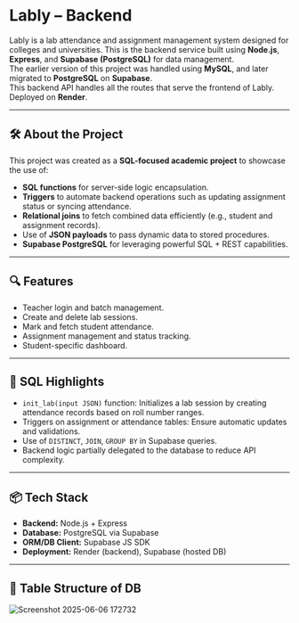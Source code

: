 # Lably – Backend

Lably is a lab attendance and assignment management system designed for colleges and universities. This is the backend service built using **Node.js**, **Express**, and **Supabase (PostgreSQL)** for data management.  
The earlier version of this project was handled using **MySQL**, and later migrated to **PostgreSQL** on **Supabase**.  
This backend API handles all the routes that serve the frontend of Lably.  
Deployed on **Render**.

---

## 🛠️ About the Project

This project was created as a **SQL-focused academic project** to showcase the use of:
- **SQL functions** for server-side logic encapsulation.
- **Triggers** to automate backend operations such as updating assignment status or syncing attendance.
- **Relational joins** to fetch combined data efficiently (e.g., student and assignment records).
- Use of **JSON payloads** to pass dynamic data to stored procedures.
- **Supabase PostgreSQL** for leveraging powerful SQL + REST capabilities.

---

## 🔍 Features

- Teacher login and batch management.
- Create and delete lab sessions.
- Mark and fetch student attendance.
- Assignment management and status tracking.
- Student-specific dashboard.

---

## 🧠 SQL Highlights

- `init_lab(input JSON)` function: Initializes a lab session by creating attendance records based on roll number ranges.
- Triggers on assignment or attendance tables: Ensure automatic updates and validations.
- Use of `DISTINCT`, `JOIN`, `GROUP BY` in Supabase queries.
- Backend logic partially delegated to the database to reduce API complexity.

---

## 📦 Tech Stack

- **Backend:** Node.js + Express
- **Database:** PostgreSQL via Supabase
- **ORM/DB Client:** Supabase JS SDK
- **Deployment:** Render (backend), Supabase (hosted DB)

---

## 📇 Table Structure of DB
![Screenshot 2025-06-06 172732](https://github.com/user-attachments/assets/87bd64cd-3a4c-47f4-a003-ffc9f849fa9d)
